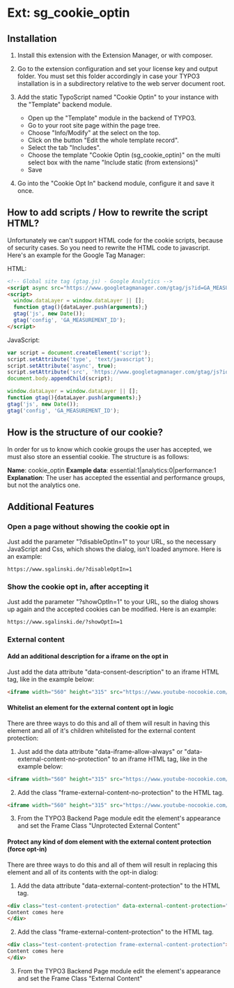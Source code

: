 # Ext: sg_cookie_optin

## Installation

1. Install this extension with the Extension Manager, or with composer.

2. Go to the extension configuration and set your license key and output folder. You must set this folder accordingly in
case your TYPO3 installation is in a subdirectory relative to the web server document root.

3. Add the static TypoScript named "Cookie Optin" to your instance with the "Template" backend module.

    - Open up the "Template" module in the backend of TYPO3.
    - Go to your root site page within the page tree.
    - Choose "Info/Modify" at the select on the top.
    - Click on the button "Edit the whole template record".
    - Select the tab "Includes".
    - Choose the template "Cookie Optin (sg_cookie_optin)" on the multi select box with the name "Include static (from extensions)"
    - Save

4. Go into the "Cookie Opt In" backend module, configure it and save it once.

## How to add scripts / How to rewrite the script HTML?

Unfortunately we can't support HTML code for the cookie scripts, because of security cases. So you need to rewrite the
HTML code to javascript. Here's an example for the Google Tag Manager:

HTML:

```html
<!-- Global site tag (gtag.js) - Google Analytics -->
<script async src="https://www.googletagmanager.com/gtag/js?id=GA_MEASUREMENT_ID"></script>
<script>
  window.dataLayer = window.dataLayer || [];
  function gtag(){dataLayer.push(arguments);}
  gtag('js', new Date());
  gtag('config', 'GA_MEASUREMENT_ID');
</script>
```

JavaScript:

```javascript
var script = document.createElement('script');
script.setAttribute('type', 'text/javascript');
script.setAttribute('async', true);
script.setAttribute('src', 'https://www.googletagmanager.com/gtag/js?id=GA_MEASUREMENT_ID');
document.body.appendChild(script);

window.dataLayer = window.dataLayer || [];
function gtag(){dataLayer.push(arguments);}
gtag('js', new Date());
gtag('config', 'GA_MEASUREMENT_ID');
```

## How is the structure of our cookie?

In order for us to know which cookie groups the user has accepted, we must also store an essential cookie.
The structure is as follows:

**Name**: cookie_optin
**Example data**: essential:1|analytics:0|performance:1
**Explanation**: The user has accepted the essential and performance groups, but not the analytics one.

## Additional Features

### Open a page without showing the cookie opt in

Just add the parameter "?disableOptIn=1" to your URL, so the necessary JavaScript and Css, which shows the dialog, isn't
loaded anymore. Here is an example:

```
https://www.sgalinski.de/?disableOptIn=1
```

### Show the cookie opt in, after accepting it

Just add the parameter "?showOptIn=1" to your URL, so the dialog shows up again and the accepted cookies can be modified.
Here is an example:

```
https://www.sgalinski.de/?showOptIn=1
```

### External content

#### Add an additional description for a iframe on the opt in

Just add the data attribute "data-consent-description" to an iframe HTML tag, like in the example below:

```html
<iframe width="560" height="315" src="https://www.youtube-nocookie.com/XYZ" data-consent-description="An additional description about this video!"></iframe>
```

#### Whitelist an element for the external content opt in logic

There are three ways to do this and all of them will result in having this element and all of it's children whitelisted
for the external content protection:

1. Just add the data attribute "data-iframe-allow-always" or "data-external-content-no-protection" to an iframe HTML tag, like in the example below:
```html
<iframe width="560" height="315" src="https://www.youtube-nocookie.com/XYZ" data-iframe-allow-always="1"></iframe>
```

2. Add the class "frame-external-content-no-protection" to the HTML tag.
```html
<iframe width="560" height="315" src="https://www.youtube-nocookie.com/XYZ" class="frame-external-content-no-protection"></iframe>
```

3. From the TYPO3 Backend Page module edit the element's appearance and set the Frame Class "Unprotected External Content"



#### Protect any kind of dom element with the external content protection (force opt-in)

There are three ways to do this and all of them will result in replacing this element and all of its contents with the
opt-in dialog:

1. Add the data attribute "data-external-content-protection" to the HTML tag.
```html
<div class="test-content-protection" data-external-content-protection="1">
Content comes here
</div>
```

2. Add the class "frame-external-content-protection" to the HTML tag.
```html
<div class="test-content-protection frame-external-content-protection">
Content comes here
</div>
```

3. From the TYPO3 Backend Page module edit the element's appearance and set the Frame Class "External Content"
